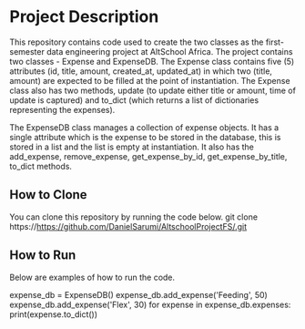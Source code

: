 # Project Description
This repository contains code used to create the two classes as the first-semester data engineering project at AltSchool Africa. The project contains two classes - Expense and ExpenseDB.
The Expense class contains five (5) attributes (id, title, amount, created_at, updated_at) in which two (title, amount) are expected to be filled at the point of instantiation. The Expense class also has two methods, update (to update either title or amount, time of update is captured) and to_dict (which returns a list of dictionaries representing the expenses).

The ExpenseDB class manages a collection of expense objects. It has a single attribute which is the expense to be stored in the database, this is stored in a list and the list is empty at instantiation. It also has the add_expense, remove_expense, get_expense_by_id, get_expense_by_title, to_dict methods.

## How to Clone
You can clone this repository by running the code below.
git clone https://https://github.com/DanielSarumi/AltschoolProjectFS/.git

## How to Run
Below are examples of how to run the code.

expense_db = ExpenseDB()
expense_db.add_expense('Feeding', 50)
expense_db.add_expense('Flex', 30)
for expense in expense_db.expenses:
    print(expense.to_dict())

